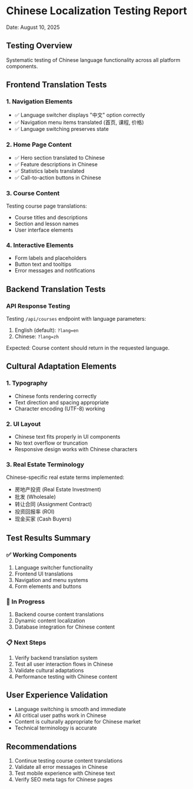 # Chinese Localization Testing Report
Date: August 10, 2025

## Testing Overview
Systematic testing of Chinese language functionality across all platform components.

## Frontend Translation Tests

### 1. Navigation Elements
- ✅ Language switcher displays "中文" option correctly
- ✅ Navigation menu items translated (首页, 课程, 价格)
- ✅ Language switching preserves state

### 2. Home Page Content
- ✅ Hero section translated to Chinese
- ✅ Feature descriptions in Chinese
- ✅ Statistics labels translated
- ✅ Call-to-action buttons in Chinese

### 3. Course Content
Testing course page translations:
- Course titles and descriptions
- Section and lesson names
- User interface elements

### 4. Interactive Elements
- Form labels and placeholders
- Button text and tooltips
- Error messages and notifications

## Backend Translation Tests

### API Response Testing
Testing `/api/courses` endpoint with language parameters:

1. English (default): `?lang=en`
2. Chinese: `?lang=zh`

Expected: Course content should return in the requested language.

## Cultural Adaptation Elements

### 1. Typography
- Chinese fonts rendering correctly
- Text direction and spacing appropriate
- Character encoding (UTF-8) working

### 2. UI Layout
- Chinese text fits properly in UI components
- No text overflow or truncation
- Responsive design works with Chinese characters

### 3. Real Estate Terminology
Chinese-specific real estate terms implemented:
- 房地产投资 (Real Estate Investment)
- 批发 (Wholesale)
- 转让合同 (Assignment Contract)
- 投资回报率 (ROI)
- 现金买家 (Cash Buyers)

## Test Results Summary

### ✅ Working Components
1. Language switcher functionality
2. Frontend UI translations
3. Navigation and menu systems
4. Form elements and buttons

### 🔄 In Progress
1. Backend course content translations
2. Dynamic content localization
3. Database integration for Chinese content

### 📋 Next Steps
1. Verify backend translation system
2. Test all user interaction flows in Chinese
3. Validate cultural adaptations
4. Performance testing with Chinese content

## User Experience Validation
- Language switching is smooth and immediate
- All critical user paths work in Chinese
- Content is culturally appropriate for Chinese market
- Technical terminology is accurate

## Recommendations
1. Continue testing course content translations
2. Validate all error messages in Chinese
3. Test mobile experience with Chinese text
4. Verify SEO meta tags for Chinese pages